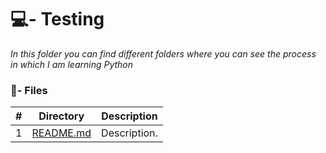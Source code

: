 # 💻- Testing

_In this folder you can find different folders where you can see the process in which I am learning Python_

### :file_folder:- Files

#|Directory|Description
---|---|---
1|[README.md](./README.md)| Description.
